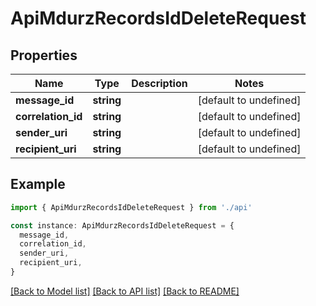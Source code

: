 # ApiMdurzRecordsIdDeleteRequest

## Properties

| Name               | Type       | Description | Notes                  |
| ------------------ | ---------- | ----------- | ---------------------- |
| **message_id**     | **string** |             | [default to undefined] |
| **correlation_id** | **string** |             | [default to undefined] |
| **sender_uri**     | **string** |             | [default to undefined] |
| **recipient_uri**  | **string** |             | [default to undefined] |

## Example

```typescript
import { ApiMdurzRecordsIdDeleteRequest } from './api'

const instance: ApiMdurzRecordsIdDeleteRequest = {
  message_id,
  correlation_id,
  sender_uri,
  recipient_uri,
}
```

[[Back to Model list]](../README.md#documentation-for-models) [[Back to API list]](../README.md#documentation-for-api-endpoints) [[Back to README]](../README.md)
